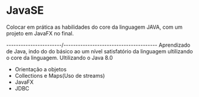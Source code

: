 # JavaSE
Colocar em prática as habilidades do core da linguagem JAVA, com um projeto em JavaFX no final.

-----------------------/---------------------------------------
Aprendizado de Java, indo do do básico ao um nível satisfatório da linguagem ultilizando o core da linguagem.
Ultilizando o Java 8.0
- Orientação a objetos
- Collections e Maps(Uso de streams)
- JavaFX
- JDBC
